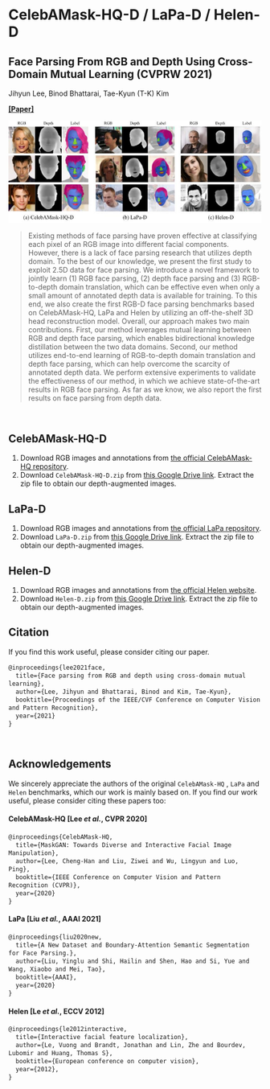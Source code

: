 # CelebAMask-HQ-D / LaPa-D / Helen-D

## Face Parsing From RGB and Depth Using Cross-Domain Mutual Learning (CVPRW 2021) ##

Jihyun Lee, Binod Bhattarai, Tae-Kyun (T-K) Kim

**[\[Paper\]](https://openaccess.thecvf.com/content/CVPR2021W/AMFG/html/Lee_Face_Parsing_From_RGB_and_Depth_Using_Cross-Domain_Mutual_Learning_CVPRW_2021_paper.html)**


![alt text](https://github.com/jyunlee/CelebAMask-HQ-D_LaPa-D_Helen-D/blob/main/images/img.jpg)

> Existing methods of face parsing have proven effective at classifying each pixel of an RGB image into different facial components. However, there is a lack of face parsing research that utilizes depth domain. To the best of our knowledge, we present the first study to exploit 2.5D data for face parsing. We introduce a novel framework to jointly learn (1) RGB face parsing, (2) depth face parsing and (3) RGB-to-depth domain translation, which can be effective even when only a small amount of annotated depth data is available for training. To this end, we also create the first RGB-D face parsing benchmarks based on CelebAMask-HQ, LaPa and Helen by utilizing an off-the-shelf 3D head reconstruction model. Overall, our approach makes two main contributions. First, our method leverages mutual learning between RGB and depth face parsing, which enables bidirectional knowledge distillation between the two data domains. Second, our method utilizes end-to-end learning of RGB-to-depth domain translation and depth face parsing, which can help overcome the scarcity of annotated depth data. We perform extensive experiments to validate the effectiveness of our method, in which we achieve state-of-the-art results in RGB face parsing. As far as we know, we also report the first results on face parsing from depth data.

&nbsp;
&nbsp;

## CelebAMask-HQ-D
1. Download RGB images and annotations from [the official CelebAMask-HQ repository](https://github.com/switchablenorms/CelebAMask-HQ).
2. Download `CelebAMask-HQ-D.zip`  from [this Google Drive link](https://drive.google.com/drive/folders/1NuQAmLgxzE7w2yIW4jBnAie3sj7Su03Y?usp=sharing). Extract the zip file to obtain our depth-augmented images.

## LaPa-D
1. Download RGB images and annotations from [the official LaPa repository](https://github.com/JDAI-CV/lapa-dataset).
2. Download `LaPa-D.zip`  from [this Google Drive link](https://drive.google.com/drive/folders/1NuQAmLgxzE7w2yIW4jBnAie3sj7Su03Y?usp=sharing). Extract the zip file to obtain our depth-augmented images.

## Helen-D
1. Download RGB images and annotations from [the official Helen website](http://www.ifp.illinois.edu/~vuongle2/helen/).
2. Download `Helen-D.zip`  from [this Google Drive link](https://drive.google.com/drive/folders/1NuQAmLgxzE7w2yIW4jBnAie3sj7Su03Y?usp=sharing). Extract the zip file to obtain our depth-augmented images.

## Citation
If you find this work useful, please consider citing our paper.
```
@inproceedings{lee2021face,
  title={Face parsing from RGB and depth using cross-domain mutual learning},
  author={Lee, Jihyun and Bhattarai, Binod and Kim, Tae-Kyun},
  booktitle={Proceedings of the IEEE/CVF Conference on Computer Vision and Pattern Recognition},
  year={2021}
}
```

&nbsp;

## Acknowledgements

We sincerely appreciate the authors of the original `CelebAMask-HQ` , `LaPa` and `Helen` benchmarks, which our work is mainly based on. If you find our work useful, please consider citing these papers too:

#### CelebAMask-HQ [Lee *et al.*, CVPR 2020]
```
@inproceedings{CelebAMask-HQ,
  title={MaskGAN: Towards Diverse and Interactive Facial Image Manipulation},
  author={Lee, Cheng-Han and Liu, Ziwei and Wu, Lingyun and Luo, Ping},
  booktitle={IEEE Conference on Computer Vision and Pattern Recognition (CVPR)},
  year={2020}
}
```

#### LaPa [Liu *et al.*, AAAI 2021]
```
@inproceedings{liu2020new,  
  title={A New Dataset and Boundary-Attention Semantic Segmentation for Face Parsing.},  
  author={Liu, Yinglu and Shi, Hailin and Shen, Hao and Si, Yue and Wang, Xiaobo and Mei, Tao},  
  booktitle={AAAI},  
  year={2020}  
}
```

#### Helen [Le *et al.*, ECCV 2012]
```
@inproceedings{le2012interactive,
  title={Interactive facial feature localization},
  author={Le, Vuong and Brandt, Jonathan and Lin, Zhe and Bourdev, Lubomir and Huang, Thomas S},
  booktitle={European conference on computer vision},
  year={2012},
}
```
